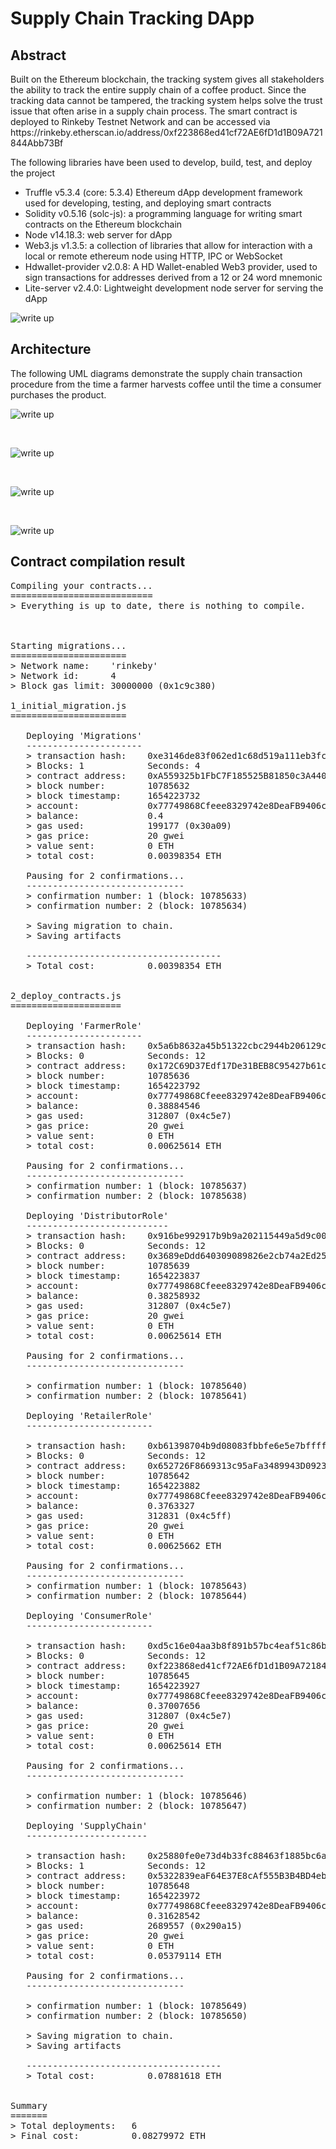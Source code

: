 <h1>Supply Chain Tracking DApp</h1>

<h2>Abstract</h2>
Built on the Ethereum blockchain, the tracking system gives all stakeholders the ability to track the entire supply chain of a coffee product.
Since the tracking data cannot be tampered, the tracking system helps solve the trust issue that often arise in a supply chain process.
The smart contract is deployed to Rinkeby Testnet Network and can be accessed via https://rinkeby.etherscan.io/address/0xf223868ed41cf72AE6fD1d1B09A721844Abb73Bf

<br/>

The following libraries have been used to develop, build, test, and deploy the project

- Truffle v5.3.4 (core: 5.3.4) Ethereum dApp development framework used for developing, testing, and deploying smart contracts
- Solidity v0.5.16 (solc-js): a programming language for writing smart contracts on the Ethereum blockchain
- Node v14.18.3: web server for dApp
- Web3.js v1.3.5: a collection of libraries that allow for interaction with a local or remote ethereum node using HTTP, IPC or WebSocket
- Hdwallet-provider v2.0.8: A HD Wallet-enabled Web3 provider, used to sign transactions for addresses derived from a 12 or 24 word mnemonic
- Lite-server v2.4.0: Lightweight development node server for serving the dApp

![write up](images/supplychaindapp.png)

<h2> Architecture </h2>
The following UML diagrams demonstrate the supply chain transaction procedure from the time a farmer harvests coffee until the time a consumer purchases the product.

<br/>

![write up](images/activity_diagram.jpeg)

<br/>

![write up](images/sequence_diagram.jpeg)

<br/>

![write up](images/state_diagram.jpeg)

<br/>

![write up](images/data_model.jpeg)


<h2>Contract compilation result</h2>

<pre>
Compiling your contracts...
===========================
> Everything is up to date, there is nothing to compile.



Starting migrations...
======================
> Network name:    'rinkeby'
> Network id:      4
> Block gas limit: 30000000 (0x1c9c380)

1_initial_migration.js
======================

   Deploying 'Migrations'
   ----------------------
   > transaction hash:    0xe3146de83f062ed1c68d519a111eb3fcc3e4d70ca21c6e974a3911ba8699f437
   > Blocks: 1            Seconds: 4
   > contract address:    0xA559325b1FbC7F185525B81850c3A44076318585
   > block number:        10785632
   > block timestamp:     1654223732
   > account:             0x77749868Cfeee8329742e8DeaFB9406c8179A04A
   > balance:             0.4
   > gas used:            199177 (0x30a09)
   > gas price:           20 gwei
   > value sent:          0 ETH
   > total cost:          0.00398354 ETH
   
   Pausing for 2 confirmations...
   ------------------------------
   > confirmation number: 1 (block: 10785633)
   > confirmation number: 2 (block: 10785634)

   > Saving migration to chain.
   > Saving artifacts
   
   -------------------------------------
   > Total cost:          0.00398354 ETH


2_deploy_contracts.js
=====================

   Deploying 'FarmerRole'
   ----------------------
   > transaction hash:    0x5a6b8632a45b51322cbc2944b206129c3728c7a133273cd54a67dcf3f41d319b
   > Blocks: 0            Seconds: 12
   > contract address:    0x172C69D37Edf17De31BEB8C95427b61c9753cF4F
   > block number:        10785636
   > block timestamp:     1654223792
   > account:             0x77749868Cfeee8329742e8DeaFB9406c8179A04A
   > balance:             0.38884546
   > gas used:            312807 (0x4c5e7)
   > gas price:           20 gwei
   > value sent:          0 ETH
   > total cost:          0.00625614 ETH
   
   Pausing for 2 confirmations...
   ------------------------------
   > confirmation number: 1 (block: 10785637)
   > confirmation number: 2 (block: 10785638)
   
   Deploying 'DistributorRole'
   ---------------------------
   > transaction hash:    0x916be992917b9b9a202115449a5d9c00860b1d0995eb378ee55cca5ea4e30a77
   > Blocks: 0            Seconds: 12
   > contract address:    0x3689eDdd640309089826e2cb74a2Ed2548DB7F79
   > block number:        10785639
   > block timestamp:     1654223837
   > account:             0x77749868Cfeee8329742e8DeaFB9406c8179A04A
   > balance:             0.38258932
   > gas used:            312807 (0x4c5e7)
   > gas price:           20 gwei
   > value sent:          0 ETH
   > total cost:          0.00625614 ETH
   
   Pausing for 2 confirmations...
   ------------------------------
   
   > confirmation number: 1 (block: 10785640)
   > confirmation number: 2 (block: 10785641)

   Deploying 'RetailerRole'
   ------------------------
   
   > transaction hash:    0xb61398704b9d08083fbbfe6e5e7bffffe847ce8b9cc349ef99ddf689063037e7
   > Blocks: 0            Seconds: 12
   > contract address:    0x652726F8669313c95aFa3489943D09237d5232f9
   > block number:        10785642
   > block timestamp:     1654223882
   > account:             0x77749868Cfeee8329742e8DeaFB9406c8179A04A
   > balance:             0.3763327
   > gas used:            312831 (0x4c5ff)
   > gas price:           20 gwei
   > value sent:          0 ETH
   > total cost:          0.00625662 ETH

   Pausing for 2 confirmations...
   ------------------------------
   > confirmation number: 1 (block: 10785643)
   > confirmation number: 2 (block: 10785644)
   
   Deploying 'ConsumerRole'
   ------------------------
   
   > transaction hash:    0xd5c16e04aa3b8f891b57bc4eaf51c86b7e090ce82c6da69385d861f300a42e60
   > Blocks: 0            Seconds: 12
   > contract address:    0xf223868ed41cf72AE6fD1d1B09A721844Abb73Bf
   > block number:        10785645
   > block timestamp:     1654223927
   > account:             0x77749868Cfeee8329742e8DeaFB9406c8179A04A
   > balance:             0.37007656
   > gas used:            312807 (0x4c5e7)
   > gas price:           20 gwei
   > value sent:          0 ETH
   > total cost:          0.00625614 ETH
   
   Pausing for 2 confirmations...
   ------------------------------
   
   > confirmation number: 1 (block: 10785646)
   > confirmation number: 2 (block: 10785647)
   
   Deploying 'SupplyChain'
   -----------------------
   
   > transaction hash:    0x25880fe0e73d4b33fc88463f1885bc6a14110e3857cbf6697fc7513ba5bf05f5
   > Blocks: 1            Seconds: 12
   > contract address:    0x5322839eaF64E37E8cAf555B3B4BD4eb905F1Df6
   > block number:        10785648
   > block timestamp:     1654223972
   > account:             0x77749868Cfeee8329742e8DeaFB9406c8179A04A
   > balance:             0.31628542
   > gas used:            2689557 (0x290a15)
   > gas price:           20 gwei
   > value sent:          0 ETH
   > total cost:          0.05379114 ETH
   
   Pausing for 2 confirmations...
   ------------------------------
   
   > confirmation number: 1 (block: 10785649)
   > confirmation number: 2 (block: 10785650)

   > Saving migration to chain.
   > Saving artifacts
   
   -------------------------------------
   > Total cost:          0.07881618 ETH


Summary
=======
> Total deployments:   6
> Final cost:          0.08279972 ETH
</pre>